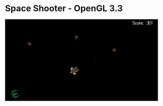 # Space Shooter - OpenGL 3.3

![alt tag](https://github.com/MohamedIsmailHafez/Space-Shooter-OpenGL-3.3/blob/master/OpenGL%202D%20Space%20Shooter.jpg)
